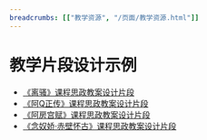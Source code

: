 ```yaml
---
breadcrumbs: [["教学资源", "/页面/教学资源.html"]]
---
```


# 教学片段设计示例

- [《离骚》课程思政教案设计片段](/页面/示例/离骚课程思政教案设计片段.html)
- [《阿Q正传》课程思政教案设计片段](/页面/示例/阿Q正传课程思政教案设计片段.html)
- [《阿房宫赋》课程思政教案设计片段](/页面/示例/阿房宫赋课程思政教案设计片段.html)
- [《念奴娇·赤壁怀古》课程思政教案设计片段](/页面/示例/念奴娇·赤壁怀古课程思政教案设计片段.html)
